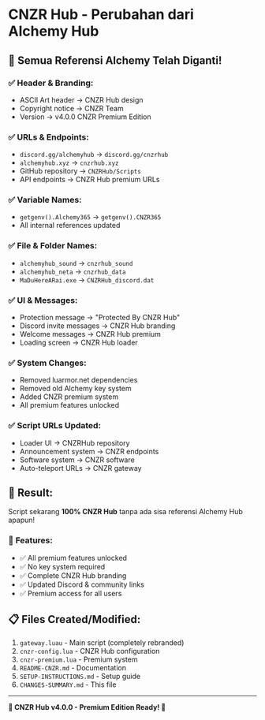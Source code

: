 # CNZR Hub - Perubahan dari Alchemy Hub

## 🔄 **Semua Referensi Alchemy Telah Diganti!**

### ✅ **Header & Branding:**
- ASCII Art header → CNZR Hub design  
- Copyright notice → CNZR Team
- Version → v4.0.0 CNZR Premium Edition

### ✅ **URLs & Endpoints:**
- `discord.gg/alchemyhub` → `discord.gg/cnzrhub`
- `alchemyhub.xyz` → `cnzrhub.xyz`
- GitHub repository → `CNZRHub/Scripts`
- API endpoints → CNZR Hub premium URLs

### ✅ **Variable Names:**
- `getgenv().Alchemy365` → `getgenv().CNZR365`
- All internal references updated

### ✅ **File & Folder Names:**
- `alchemyhub_sound` → `cnzrhub_sound`
- `alchemyhub_neta` → `cnzrhub_data`
- `MaDuHereARai.exe` → `CNZRHub_discord.dat`

### ✅ **UI & Messages:**
- Protection message → "Protected By CNZR Hub"
- Discord invite messages → CNZR Hub branding
- Welcome messages → CNZR Hub premium
- Loading screen → CNZR Hub loader

### ✅ **System Changes:**
- Removed luarmor.net dependencies
- Removed old Alchemy key system
- Added CNZR premium system
- All premium features unlocked

### ✅ **Script URLs Updated:**
- Loader UI → CNZRHub repository
- Announcement system → CNZR endpoints
- Software system → CNZR software
- Auto-teleport URLs → CNZR gateway

## 🎯 **Result:**
Script sekarang **100% CNZR Hub** tanpa ada sisa referensi Alchemy Hub apapun!

### 🚀 **Features:**
- ✅ All premium features unlocked
- ✅ No key system required
- ✅ Complete CNZR Hub branding
- ✅ Updated Discord & community links
- ✅ Premium access for all users

## 📋 **Files Created/Modified:**
1. `gateway.luau` - Main script (completely rebranded)
2. `cnzr-config.lua` - CNZR Hub configuration
3. `cnzr-premium.lua` - Premium system
4. `README-CNZR.md` - Documentation
5. `SETUP-INSTRUCTIONS.md` - Setup guide
6. `CHANGES-SUMMARY.md` - This file

---
**🌟 CNZR Hub v4.0.0 - Premium Edition Ready! 🌟**
